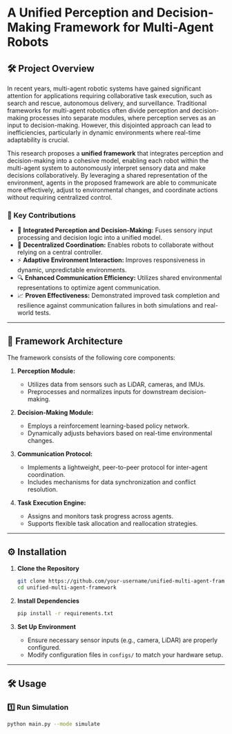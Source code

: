 # A Unified Perception and Decision-Making Framework for Multi-Agent Robots

## 🛠️ Project Overview

In recent years, multi-agent robotic systems have gained significant attention for applications requiring collaborative task execution, such as search and rescue, autonomous delivery, and surveillance. Traditional frameworks for multi-agent robotics often divide perception and decision-making processes into separate modules, where perception serves as an input to decision-making. However, this disjointed approach can lead to inefficiencies, particularly in dynamic environments where real-time adaptability is crucial. 

This research proposes a **unified framework** that integrates perception and decision-making into a cohesive model, enabling each robot within the multi-agent system to autonomously interpret sensory data and make decisions collaboratively. By leveraging a shared representation of the environment, agents in the proposed framework are able to communicate more effectively, adjust to environmental changes, and coordinate actions without requiring centralized control.

### 🚀 Key Contributions
- 📡 **Integrated Perception and Decision-Making:** Fuses sensory input processing and decision logic into a unified model.
- 🤖 **Decentralized Coordination:** Enables robots to collaborate without relying on a central controller.
- ⚡ **Adaptive Environment Interaction:** Improves responsiveness in dynamic, unpredictable environments.
- 🔍 **Enhanced Communication Efficiency:** Utilizes shared environmental representations to optimize agent communication.
- 📈 **Proven Effectiveness:** Demonstrated improved task completion and resilience against communication failures in both simulations and real-world tests.

---

## 🧠 Framework Architecture

The framework consists of the following core components:

1. **Perception Module:**  
   - Utilizes data from sensors such as LiDAR, cameras, and IMUs.  
   - Preprocesses and normalizes inputs for downstream decision-making.

2. **Decision-Making Module:**  
   - Employs a reinforcement learning-based policy network.  
   - Dynamically adjusts behaviors based on real-time environmental changes.

3. **Communication Protocol:**  
   - Implements a lightweight, peer-to-peer protocol for inter-agent coordination.  
   - Includes mechanisms for data synchronization and conflict resolution.

4. **Task Execution Engine:**  
   - Assigns and monitors task progress across agents.  
   - Supports flexible task allocation and reallocation strategies.

---

## ⚙️ Installation

1. **Clone the Repository**
    ```bash
    git clone https://github.com/your-username/unified-multi-agent-framework.git
    cd unified-multi-agent-framework
    ```

2. **Install Dependencies**
    ```bash
    pip install -r requirements.txt
    ```

3. **Set Up Environment**
    - Ensure necessary sensor inputs (e.g., camera, LiDAR) are properly configured.
    - Modify configuration files in `configs/` to match your hardware setup.

---

## 🛠️ Usage

### 1️⃣ **Run Simulation**
```bash
python main.py --mode simulate
